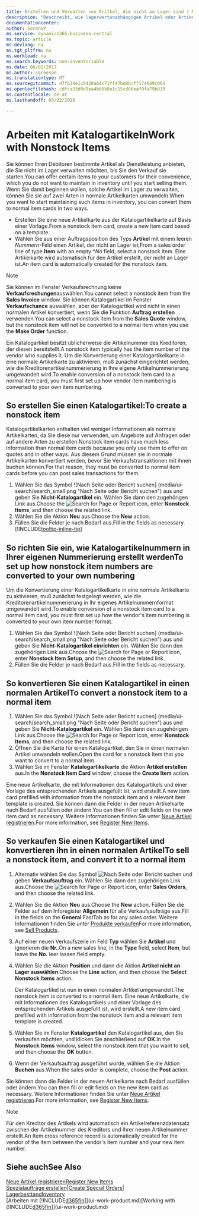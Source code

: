```yaml
---
title: Erstellen und Verwalten von Aritkel, die nicht am Lager sind | Microsoft Docs
description: "Beschreibt, wie lagerwertunabhängigen Artikel oder Artikel behandelt werden, die nicht in Ihrem Lagerbestand verwaltet werden."
documentationcenter: 
author: SorenGP
ms.service: dynamics365-business-central
ms.topic: article
ms.devlang: na
ms.tgt_pltfrm: na
ms.workload: na
ms.search.keywords: non-inventoriable
ms.date: 06/02/2017
ms.author: sgroespe
ms.translationtype: HT
ms.sourcegitcommit: d7fb34e1c9428a64c71ff47be8bcff174649c00d
ms.openlocfilehash: cdfca33d0d9ea4b66b8e1c15cd66eaf9fa79b819
ms.contentlocale: de-at
ms.lasthandoff: 03/22/2018

---
```

# <a name="work-with-nonstock-items"></a><span data-ttu-id="19349-103">Arbeiten mit Katalogartikeln</span><span class="sxs-lookup"><span data-stu-id="19349-103">Work with Nonstock Items</span></span>
<span data-ttu-id="19349-104">Sie können Ihren Debitoren bestimmte Artikel als Dienstleistung anbieten, die Sie nicht im Lager verwalten möchten, bis Sie den Verkauf sie starten.</span><span class="sxs-lookup"><span data-stu-id="19349-104">You can offer certain items to your customers for their convenience, which you do not want to maintain in inventory until you start selling them.</span></span> <span data-ttu-id="19349-105">Wenn Sie damit beginnen wollen, solche Artikel im Lager zu verwalten, können Sie sie auf zwei Arten in normale Artikelkarten umwandeln.</span><span class="sxs-lookup"><span data-stu-id="19349-105">When you want to start maintaining such items in inventory, you can convert them to normal item cards in two ways.</span></span>

* <span data-ttu-id="19349-106">Erstellen Sie eine neue Artikelkarte aus der Katalogartikelkarte auf Basis einer Vorlage.</span><span class="sxs-lookup"><span data-stu-id="19349-106">From a nonstock item card, create a new item card based on a template.</span></span>
* <span data-ttu-id="19349-107">Wählen Sie aus einer Auftragsposition des Typs **Artikel** mit einem leeren *Nummern*-Feld einen Artikel, der nicht an Lager ist,</span><span class="sxs-lookup"><span data-stu-id="19349-107">From a sales order line of type **Item** with an empty \**No* field, select a nonstock item.</span></span> <span data-ttu-id="19349-108">Eine Artikelkarte wird automatisch für den Artikel erstellt, der nicht an Lager ist.</span><span class="sxs-lookup"><span data-stu-id="19349-108">An item card is automatically created for the nonstock item.</span></span>

> [!NOTE]  
>   <span data-ttu-id="19349-109">Sie können im Fenster Verkaufsrechnung keine **Verkaufsrechungen**auswählen.</span><span class="sxs-lookup"><span data-stu-id="19349-109">You cannot select a nonstock item from the **Sales Invoice** window.</span></span> <span data-ttu-id="19349-110">Sie können Katalogartikel im Fenster **Verkaufschance** auswählen, aber der Katalogartikel wird nicht in einen normalen Artikel konvertiert, wenn Sie die Funktion **Auftrag erstellen** verwenden.</span><span class="sxs-lookup"><span data-stu-id="19349-110">You can select a nonstock item from the **Sales Quote** window, but the nonstock item will not be converted to a normal item when you use the **Make Order** function.</span></span>

<span data-ttu-id="19349-111">Ein Katalogartikel besitzt üblicherweise die Artikelnummer des Kreditoren, der diesen bereitstellt.</span><span class="sxs-lookup"><span data-stu-id="19349-111">A nonstock item typically has the item number of the vendor who supplies it.</span></span> <span data-ttu-id="19349-112">Um die Konvertierung einer Katalogartikelkarte in eine normale Artikelkarte zu aktivieren, muß zunächst eingerichtet werden, wie die Kreditorenartikelnummerierung in Ihre eigene Artikelnummerierung umgewandelt wird.</span><span class="sxs-lookup"><span data-stu-id="19349-112">To enable conversion of a nonstock item card to a normal item card, you must first set up how vendor item numbering is converted to your own item numbering.</span></span>   

## <a name="to-create-a-nonstock-item"></a><span data-ttu-id="19349-113">So erstellen Sie einen Katalogartikel:</span><span class="sxs-lookup"><span data-stu-id="19349-113">To create a nonstock item</span></span>
<span data-ttu-id="19349-114">Katalogartikelkarten enthalten viel weniger Informationen als normale Artikelkarten, da Sie diese nur verwenden, um Angebote auf Anfragen oder auf andere Arten zu erstellen.</span><span class="sxs-lookup"><span data-stu-id="19349-114">Nonstock item cards have much less information than normal item cards because you only use them to offer on quotes and in other ways.</span></span> <span data-ttu-id="19349-115">Aus diesem Grund müssen sie in normale Artikelkarten konvertiert werden, bevor Sie Verkaufstransaktionen mit ihnen buchen können.</span><span class="sxs-lookup"><span data-stu-id="19349-115">For that reason, they must be converted to normal item cards before you can post sales transactions for them.</span></span>

1. <span data-ttu-id="19349-116">Wählen Sie das Symbol ![Nach Seite oder Bericht suchen] (media/ui-search/search_small.png "Nach Seite oder Bericht suchen") aus und geben Sie **Nicht-Katalogartikel** ein. Wählen Sie dann den zugehörigen Link aus.</span><span class="sxs-lookup"><span data-stu-id="19349-116">Choose the ![Search for Page or Report](media/ui-search/search_small.png "Search for Page or Report icon") icon, enter **Nonstock Items**, and then choose the related link.</span></span>
2. <span data-ttu-id="19349-117">Wählen Sie die Aktion **Neu** aus.</span><span class="sxs-lookup"><span data-stu-id="19349-117">Choose the **New** action.</span></span>
3. <span data-ttu-id="19349-118">Füllen Sie die Felder je nach Bedarf aus.</span><span class="sxs-lookup"><span data-stu-id="19349-118">Fill in the fields as necessary.</span></span> [!INCLUDE[tooltip-inline-tip](includes/tooltip-inline-tip_md.md)]

## <a name="to-set-up-how-nonstock-item-numbers-are-converted-to-your-own-numbering"></a><span data-ttu-id="19349-119">So richten Sie ein, wie Katalogartikelnummern in Ihrer eigenen Nummerierung erstellt werden</span><span class="sxs-lookup"><span data-stu-id="19349-119">To set up how nonstock item numbers are converted to your own numbering</span></span>
<span data-ttu-id="19349-120">Um die Konvertierung einer Katalogartikelkarte in eine normale Artikelkarte zu aktivieren, muß zunächst festgelegt werden, wie die Kreditorenartikelnummerierung in Ihr eigenes Artikelnummernformat umgewandelt wird.</span><span class="sxs-lookup"><span data-stu-id="19349-120">To enable conversion of a nonstock item card to a normal item card, you must first set up how the vendor's item numbering is converted to your own item number format.</span></span>

1. <span data-ttu-id="19349-121">Wählen Sie das Symbol ![Nach Seite oder Bericht suchen] (media/ui-search/search_small.png "Nach Seite oder Bericht suchen") aus und geben Sie **Nicht-Katalogartikel einrichten** ein. Wählen Sie dann den zugehörigen Link aus.</span><span class="sxs-lookup"><span data-stu-id="19349-121">Choose the ![Search for Page or Report](media/ui-search/search_small.png "Search for Page or Report icon") icon, enter **Nonstock Item Setup**, and then choose the related link.</span></span>
2. <span data-ttu-id="19349-122">Füllen Sie die Felder je nach Bedarf aus.</span><span class="sxs-lookup"><span data-stu-id="19349-122">Fill in the fields as necessary.</span></span>

## <a name="to-convert-a-nonstock-item-to-a-normal-item"></a><span data-ttu-id="19349-123">So konvertieren Sie einen Katalogartikel in einen normalen Artikel</span><span class="sxs-lookup"><span data-stu-id="19349-123">To convert a nonstock item to a normal item</span></span>
1. <span data-ttu-id="19349-124">Wählen Sie das Symbol ![Nach Seite oder Bericht suchen] (media/ui-search/search_small.png "Nach Seite oder Bericht suchen") aus und geben Sie **Nicht-Katalogartikel** ein. Wählen Sie dann den zugehörigen Link aus.</span><span class="sxs-lookup"><span data-stu-id="19349-124">Choose the ![Search for Page or Report](media/ui-search/search_small.png "Search for Page or Report icon") icon, enter **Nonstock Items**, and then choose the related link.</span></span>
2. <span data-ttu-id="19349-125">Öffnen Sie die Karte für einen Katalogartikel, den Sie in einen normalen Artikel umwandeln wollen.</span><span class="sxs-lookup"><span data-stu-id="19349-125">Open the card for a nonstock item that you want to convert to a normal item.</span></span>
3. <span data-ttu-id="19349-126">Wählen Sie im Fenster **Katalogartikelkarte** die Aktion **Artikel erstellen** aus.</span><span class="sxs-lookup"><span data-stu-id="19349-126">In the **Nonstock Item Card** window, choose the **Create Item** action.</span></span>

<span data-ttu-id="19349-127">Eine neue Artikelkarte, die mit Informationen des Katalogartikels und einer Vorlage des entsprechenden Artikels ausgefüllt ist, wird erstellt.</span><span class="sxs-lookup"><span data-stu-id="19349-127">A new item card prefilled with information from the nonstock item and a relevant item template is created.</span></span> <span data-ttu-id="19349-128">Sie können dann die Felder in der neuen Artikelkarte nach Bedarf ausfüllen oder ändern.</span><span class="sxs-lookup"><span data-stu-id="19349-128">You can then fill or edit fields on the new item card as necessary.</span></span> <span data-ttu-id="19349-129">Weitere Informationen finden Sie unter [Neue Artikel registrieren](inventory-how-register-new-items.md).</span><span class="sxs-lookup"><span data-stu-id="19349-129">For more information, see [Register New Items](inventory-how-register-new-items.md).</span></span>

## <a name="to-sell-a-nonstock-item-and-convert-it-to-a-normal-item"></a><span data-ttu-id="19349-130">So verkaufen Sie einen Katalogartikel und konvertieren ihn in einen normalen Artikel</span><span class="sxs-lookup"><span data-stu-id="19349-130">To sell a nonstock item, and convert it to a normal item</span></span>
1. <span data-ttu-id="19349-131">Alternativ wählen Sie das Symbol ![Nach Seite oder Bericht suchen](media/ui-search/search_small.png "Nach Seite oder Bericht suchen") und geben **Verkaufsauftrag** ein. Wählen Sie dann den zugehörigen Link aus.</span><span class="sxs-lookup"><span data-stu-id="19349-131">Choose the ![Search for Page or Report](media/ui-search/search_small.png "Search for Page or Report icon") icon, enter **Sales Orders**, and then choose the related link.</span></span>
2. <span data-ttu-id="19349-132">Wählen Sie die Aktion **Neu** aus.</span><span class="sxs-lookup"><span data-stu-id="19349-132">Choose the **New** action.</span></span> <span data-ttu-id="19349-133">Füllen Sie die Felder auf dem Inforegister **Allgemein** für alle Verkaufsaufträge aus.</span><span class="sxs-lookup"><span data-stu-id="19349-133">Fill in the fields on the **General** FastTab as for any sales order.</span></span> <span data-ttu-id="19349-134">Weitere Informationen finden Sie unter [Produkte verkaufen](sales-how-sell-products.md)</span><span class="sxs-lookup"><span data-stu-id="19349-134">For more information, see [Sell Products](sales-how-sell-products.md).</span></span>
3. <span data-ttu-id="19349-135">Auf einer neuen Verkaufszeile im Feld **Typ** wählen Sie **Artikel** und ignorieren die **Nr.**.</span><span class="sxs-lookup"><span data-stu-id="19349-135">On a new sales line, in the **Type** field, select **Item**, but leave the **No.**</span></span> <span data-ttu-id="19349-136">leer lassen.</span><span class="sxs-lookup"><span data-stu-id="19349-136">field empty.</span></span>
4. <span data-ttu-id="19349-137">Wählen Sie die Aktion **Position** und dann die Aktion **Artikel nicht an Lager auswählen**.</span><span class="sxs-lookup"><span data-stu-id="19349-137">Choose the **Line** action, and then choose the **Select Nonstock Items** action.</span></span>

    <span data-ttu-id="19349-138">Der Katalogartikel ist nun in einen normalen Artikel umgewandelt.</span><span class="sxs-lookup"><span data-stu-id="19349-138">The nonstock item is converted to a normal item.</span></span> <span data-ttu-id="19349-139">Eine neue Artikelkarte, die mit Informationen des Katalogartikels und einer Vorlage des entsprechenden Artikels ausgefüllt ist, wird erstellt.</span><span class="sxs-lookup"><span data-stu-id="19349-139">A new item card prefilled with information from the nonstock item and a relevant item template is created.</span></span>
5. <span data-ttu-id="19349-140">Wählen Sie im Fenster **Katalogartikel** den Katalogartikel aus, den Sie verkaufen möchten, und klicken Sie anschließend auf **OK**.</span><span class="sxs-lookup"><span data-stu-id="19349-140">In the **Nonstock Items** window, select the nonstock item that you want to sell, and then choose the **OK** button.</span></span>
6. <span data-ttu-id="19349-141">Wenn der Verkaufsauftrag ausgeführt wurde, wählen Sie die Aktion **Buchen** aus.</span><span class="sxs-lookup"><span data-stu-id="19349-141">When the sales order is complete, choose the **Post** action.</span></span>

<span data-ttu-id="19349-142">Sie können dann die Felder in der neuen Artikelkarte nach Bedarf ausfüllen oder ändern.</span><span class="sxs-lookup"><span data-stu-id="19349-142">You can then fill or edit fields on the new item card as necessary.</span></span> <span data-ttu-id="19349-143">Weitere Informationen finden Sie unter [Neue Artikel registrieren](inventory-how-register-new-items.md).</span><span class="sxs-lookup"><span data-stu-id="19349-143">For more information, see [Register New Items](inventory-how-register-new-items.md).</span></span>

> [!NOTE]  
>   <span data-ttu-id="19349-144">Für den Kreditor des Artikels wird automatisch ein Artikelreferenzdatensatz zwischen der Artikelnummer des Kreditors und Ihrer neuen Artikelnummer erstellt.</span><span class="sxs-lookup"><span data-stu-id="19349-144">An Item cross reference record is automatically created for the vendor of the item between the vendor's item number and your new item number.</span></span>

## <a name="see-also"></a><span data-ttu-id="19349-145">Siehe auch</span><span class="sxs-lookup"><span data-stu-id="19349-145">See Also</span></span>
[<span data-ttu-id="19349-146">Neue Artikel registrieren</span><span class="sxs-lookup"><span data-stu-id="19349-146">Register New Items</span></span>](inventory-how-register-new-items.md)  
<span data-ttu-id="19349-147">[Spezialaufträge erstellen](sales-how-to-create-special-orders.md)|</span><span class="sxs-lookup"><span data-stu-id="19349-147">[Create Special Orders](sales-how-to-create-special-orders.md)|</span></span>  
[<span data-ttu-id="19349-148">Lagerbesttand</span><span class="sxs-lookup"><span data-stu-id="19349-148">Inventory</span></span>](inventory-manage-inventory.md)  
<span data-ttu-id="19349-149">[Arbeiten mit [!INCLUDE[d365fin](includes/d365fin_md.md)]](ui-work-product.md)</span><span class="sxs-lookup"><span data-stu-id="19349-149">[Working with [!INCLUDE[d365fin](includes/d365fin_md.md)]](ui-work-product.md)</span></span>

